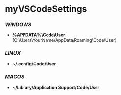 # **myVSCodeSettings**

### *WINDOWS* 
- <strong>%APPDATA%\Code\User </strong><span> (C:\Users\YourName\AppData\Roaming\Code\User)</span>


### *LINUX*
- <strong>~/.config/Code/User</strong>


### *MACOS*
- <strong>~/Library/Application Support/Code/User</strong>